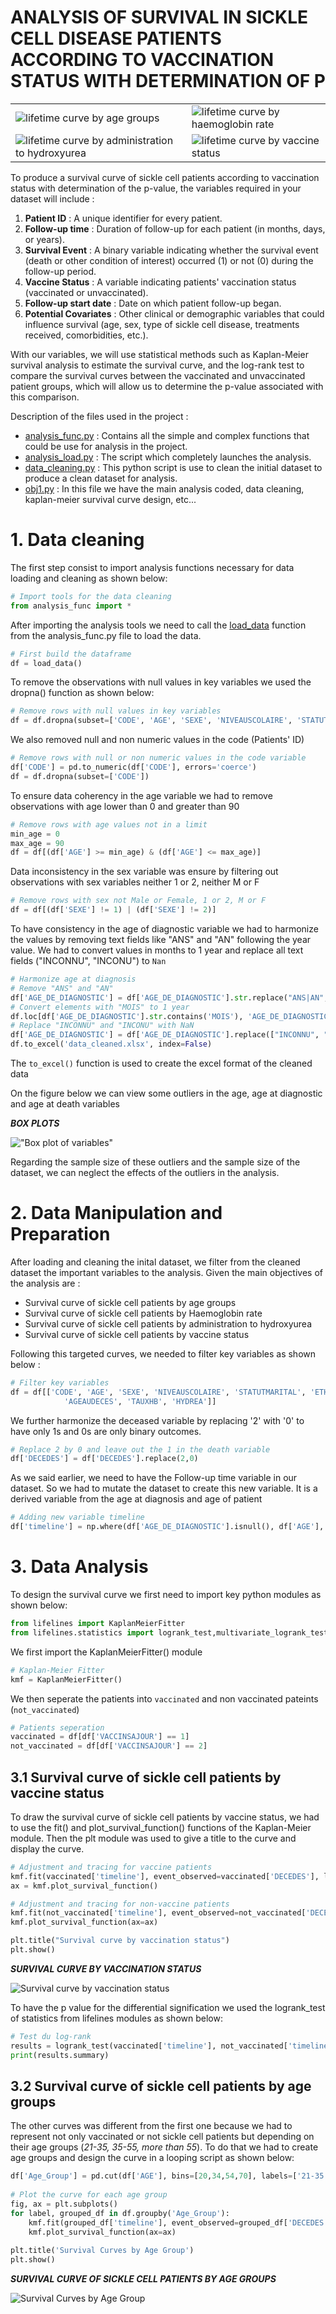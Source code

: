 <h1> ANALYSIS OF SURVIVAL IN SICKLE CELL DISEASE PATIENTS ACCORDING TO VACCINATION STATUS WITH DETERMINATION OF P </h1>

<table>
<tr>
    <td><img src="lifetime_curve_age_slice.png" alt="lifetime curve by age groups"></td>
    <td><img src="lifetime_curve_Hb_rate.png" alt="lifetime curve by haemoglobin rate"></td>
</tr>
<tr>
    <td><img src="lifetime_curve_hydroxyuree_admission.png" alt="lifetime curve by administration to hydroxyurea"></td>
    <td><img src="lifetime_curve_vaccination.png" alt="lifetime curve by vaccine status"></td>
</tr>
</table>

To produce a survival curve of sickle cell patients according to vaccination status with determination of the p-value, the variables required in your dataset will include :

1. **Patient ID** : A unique identifier for every patient.
2. **Follow-up time** : Duration of follow-up for each patient (in months, days, or years).
3. **Survival Event** : A binary variable indicating whether the survival event (death or other condition of interest) occurred (1) or not (0) during the follow-up period.
4. **Vaccine Status** : A variable indicating patients' vaccination status (vaccinated or unvaccinated).
5. **Follow-up start date** : Date on which patient follow-up began.
6. **Potential Covariates** : Other clinical or demographic variables that could influence survival (age, sex, type of sickle cell disease, treatments received, comorbidities, etc.).

With our variables, we will use statistical methods such as Kaplan-Meier survival analysis to estimate the survival curve, and the log-rank test to compare the survival curves between the vaccinated and unvaccinated patient groups, which will allow us to determine the p-value associated with this comparison.

Description of the files used in the project :

- [analysis_func.py](analysis_func.py) : Contains all the simple and complex functions that could be use for analysis in the project.
- [analysis_load.py](analysis_load.py) : The script which completely launches the analysis.
- [data_cleaning.py](data_cleaning.py) : This python script is use to clean the initial dataset to produce a clean dataset for analysis.
- [obj1.py](obj1.py) : In this file we have the main analysis coded, data cleaning, kaplan-meier survival curve design, etc...

# 1. Data cleaning

The first step consist to import analysis functions necessary for data loading and cleaning as shown below:

```python
# Import tools for the data cleaning
from analysis_func import *
```

After importing the analysis tools we need to call the [load_data](analysis_func.py#L20-L24) function from the analysis_func.py file to load the data.

```python
# First build the dataframe
df = load_data()
```

To remove the observations with null values in key variables we used the dropna() function as shown below:

```python
# Remove rows with null values in key variables
df = df.dropna(subset=['CODE', 'AGE', 'SEXE', 'NIVEAUSCOLAIRE', 'STATUTMARITAL', 'ETHNIE', 'AGE_DE_DIAGNOSTIC', 'DECEDES', 'VACCINSAJOUR'])
```

We also removed null and non numeric values in the code (Patients' ID)

```python
# Remove rows with null or non numeric values in the code variable
df['CODE'] = pd.to_numeric(df['CODE'], errors='coerce')
df = df.dropna(subset=['CODE'])
```

To ensure data coherency in the age variable we had to remove observations with age lower than 0 and greater than 90

```python
# Remove rows with age values not in a limit
min_age = 0
max_age = 90
df = df[(df['AGE'] >= min_age) & (df['AGE'] <= max_age)]
```

Data inconsistency in the sex variable was ensure by filtering out observations with sex variables neither 1 or 2, neither M or F

```python
# Remove rows with sex not Male or Female, 1 or 2, M or F
df = df[(df['SEXE'] != 1) | (df['SEXE'] != 2)]
```

To have consistency in the age of diagnostic variable we had to harmonize the values by removing text fields like "ANS" and "AN" following the year value. We had to convert values in months to 1 year and replace all text fields ("INCONNU", "INCONU") to `Nan`

```python
# Harmonize age at diagnosis
# Remove "ANS" and "AN" 
df['AGE_DE_DIAGNOSTIC'] = df['AGE_DE_DIAGNOSTIC'].str.replace("ANS|AN", "", regex=True)
# Convert elements with "MOIS" to 1 year
df.loc[df['AGE_DE_DIAGNOSTIC'].str.contains('MOIS'), 'AGE_DE_DIAGNOSTIC'] = 1
# Replace "INCONNU" and "INCONU" with NaN
df['AGE_DE_DIAGNOSTIC'] = df['AGE_DE_DIAGNOSTIC'].replace(["INCONNU", "INCONU"], np.nan)
df.to_excel('data_cleaned.xlsx', index=False)
```

The `to_excel()` function is used to create the excel format of the cleaned data

On the figure below we can view some outliers in the age, age at diagnostic and age at death variables

***BOX PLOTS***

!["Box plot of variables"](box_plots.png)

Regarding the sample size of these outliers and the sample size of the dataset, we can neglect the effects of the outliers in the analysis.

# 2. Data Manipulation and Preparation

After loading and cleaning the inital dataset, we filter from the cleaned dataset the important variables to the analysis. Given the main objectives of the analysis are :

- Survival curve of sickle cell patients by age groups
- Survival curve of sickle cell patients by Haemoglobin rate
- Survival curve of sickle cell patients by administration to hydroxyurea
- Survival curve of sickle cell patients by vaccine status

Following this targeted curves, we needed to filter key variables as shown below :

```python
# Filter key variables
df = df[['CODE', 'AGE', 'SEXE', 'NIVEAUSCOLAIRE', 'STATUTMARITAL', 'ETHNIE', 'AGE_DE_DIAGNOSTIC', 'DECEDES', 'VACCINSAJOUR',
            'AGEAUDECES', 'TAUXHB', 'HYDREA']]
```

We further harmonize the deceased variable by replacing '2' with '0' to have only 1s and 0s are only binary outcomes.

```python
# Replace 2 by 0 and leave out the 1 in the death variable
df['DECEDES'] = df['DECEDES'].replace(2,0)
```

As we said earlier, we need to have the Follow-up time variable in our dataset. So we had to mutate the dataset to create this new variable. It is a derived variable from the age at diagnosis and age of patient

```python
# Adding new variable timeline
df['timeline'] = np.where(df['AGE_DE_DIAGNOSTIC'].isnull(), df['AGE'], df['AGE'] - df['AGE_DE_DIAGNOSTIC'])
```

# 3. Data Analysis

To design the survival curve we first need to import key python modules as shown below:

```python
from lifelines import KaplanMeierFitter
from lifelines.statistics import logrank_test,multivariate_logrank_test
```

We first import the KaplanMeierFitter() module

```python
# Kaplan-Meier Fitter
kmf = KaplanMeierFitter()
```

We then seperate the patients into `vaccinated` and non vaccinated pateints (`not_vaccinated`)

```python
# Patients seperation
vaccinated = df[df['VACCINSAJOUR'] == 1]
not_vaccinated = df[df['VACCINSAJOUR'] == 2]
```

## 3.1 Survival curve of sickle cell patients by vaccine status

To draw the survival curve of sickle cell patients by vaccine status, we had to use the fit() and plot_survival_function() functions of the Kaplan-Meier module. Then the plt module was used to give a title to the curve and display the curve.

```python
# Adjustment and tracing for vaccine patients
kmf.fit(vaccinated['timeline'], event_observed=vaccinated['DECEDES'], label='Vaccinated')
ax = kmf.plot_survival_function()

# Adjustment and tracing for non-vaccine patients
kmf.fit(not_vaccinated['timeline'], event_observed=not_vaccinated['DECEDES'], label='Not vaccinated')
kmf.plot_survival_function(ax=ax)

plt.title("Survival curve by vaccination status")
plt.show()
```

***SURVIVAL CURVE BY VACCINATION STATUS***

![Survival curve by vaccination status](lifetime_curve_vaccination.png)

To have the p value for the differential signification we used the logrank_test of statistics from lifelines modules as shown below:

```python
# Test du log-rank
results = logrank_test(vaccinated['timeline'], not_vaccinated['timeline'], event_observed_A=vaccinated['DECEDES'], event_observed_B=not_vaccinated['DECEDES'])
print(results.summary)
```

## 3.2 Survival curve of sickle cell patients by age groups

The other curves was different from the first one because we had to represent not only vaccinated or not sickle cell patients but depending on their age groups (*21-35, 35-55, more than 55*). To do that we had to create age groups and design the curve in a looping script as shown below:

```python
df['Age_Group'] = pd.cut(df['AGE'], bins=[20,34,54,70], labels=['21-35','35-55','>55'])
    
# Plot the curve for each age group
fig, ax = plt.subplots()
for label, grouped_df in df.groupby('Age_Group'):
    kmf.fit(grouped_df['timeline'], event_observed=grouped_df['DECEDES'], label=label)
    kmf.plot_survival_function(ax=ax)
    
plt.title('Survival Curves by Age Group')
plt.show()
```

***SURVIVAL CURVE OF SICKLE CELL PATIENTS BY AGE GROUPS***

![Survival Curves by Age Group](lifetime_curve_age_slice.png)
